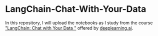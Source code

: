 # LangChain-Chat-With-Your-Data
In this repository, I will upload the notebooks as I study from the course ["LangChain: Chat with Your Data "](https://www.deeplearning.ai/short-courses/langchain-chat-with-your-data/) offered by [deeplearning.ai](https://www.deeplearning.ai).
